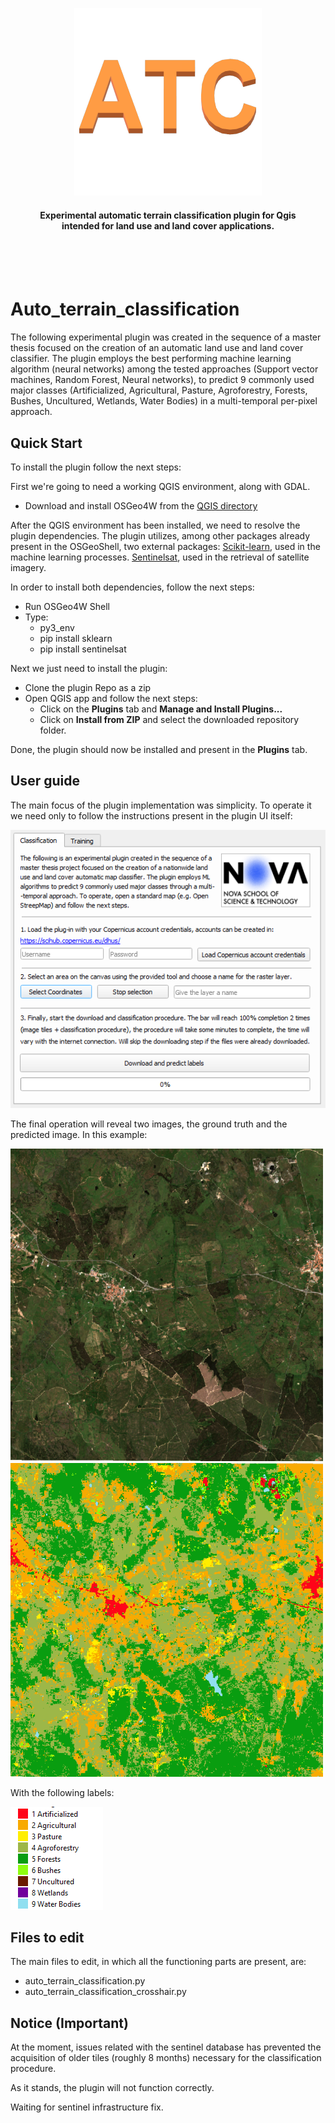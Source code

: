 <p align="center">
    <img src="logo.png" alt="Auto_terrain_classification"/>
    <h4 align="center">Experimental automatic terrain classification plugin for Qgis<br> intended for land use and land cover applications.</h4>
</p>
<br> <br> <br>

# Auto_terrain_classification

The following experimental plugin was created in the sequence of a master thesis focused on the creation of an automatic land use and land cover classifier. The plugin employs the best performing machine learning algorithm (neural networks) among the tested approaches (Support vector machines, Random Forest, Neural networks), to predict 9 commonly used major classes (Artificialized, Agricultural, Pasture, Agroforestry, Forests, Bushes, Uncultured, Wetlands, Water Bodies) in a multi-temporal per-pixel approach.




## Quick Start
To install the plugin follow the next steps:

First we're going to need a working QGIS environment, along with GDAL.
* Download and install OSGeo4W from the [QGIS directory](https://qgis.org/en/site/forusers/download.html)

After the QGIS environment has been installed, we need to resolve the plugin dependencies.
The plugin utilizes, among other packages already present in the OSGeoShell, two external packages:
[Scikit-learn](https://scikit-learn.org/stable/), used in the machine learning processes.
[Sentinelsat](https://github.com/sentinelsat/sentinelsat), used in the retrieval of satellite imagery. 

In order to install both dependencies, follow the next steps:
* Run OSGeo4W Shell
* Type:
     * py3_env
     * pip install sklearn
     * pip install sentinelsat

Next we just need to install the plugin:
* Clone the plugin Repo as a zip
* Open QGIS app and follow the next steps:
    * Click on the **Plugins** tab and **Manage and Install Plugins...**
    * Click on **Install from ZIP** and select the downloaded repository folder.

Done, the plugin should now be installed and present in the **Plugins** tab.

## User guide

The main focus of the plugin implementation was simplicity.
To operate it we need only to follow the instructions present in the plugin UI itself:

![Plugin UI](tutorial_images/Plugin_tutorial_image_6.PNG)

The final operation will reveal two images, the ground truth and the predicted image.
In this example:

<p>
    <img src="tutorial_images/RW5_ground.PNG" alt="Ground Truth" width="500"/>
    <img src="tutorial_images/RW5_predict.PNG" alt="Predicted image" width="500"/>
</p>

With the following labels:

![Label](tutorial_images/Plugin_tutorial_image_7.PNG)

## Files to edit
The main files to edit, in which all the functioning parts are present, are:
* auto_terrain_classification.py
* auto_terrain_classification_crosshair.py

## Notice (Important)

At the moment, issues related with the sentinel database has prevented the acquisition of older tiles (roughly 8 months) necessary for the classification procedure. 

As it stands, the plugin will not function correctly. 

Waiting for sentinel infrastructure fix.

